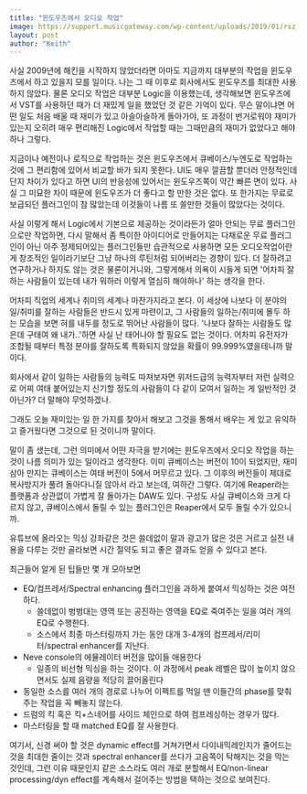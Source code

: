 ```yaml
---
title: "윈도우즈에서 오디오 작업"
image: https://support.musicgateway.com/wp-content/uploads/2019/01/rsz_reaper_teaser.png
layout: post
author: "Keith"
---
```


사실 2009년에 해킨을 시작하지 않았더라면 아마도 지금까지 대부분의 작업을 윈도우즈에서 하고 있을지 모를 일이다. 나는 그 때 이후로 회사에서도 윈도우즈를 최대한 사용하지 않았다. 물론 오디오 작업은 대부분 Logic을 이용했는데, 생각해보면 윈도우즈에서 VST를 사용하던 때가 더 재밌게 일을 했었던 것 같은 기억이 있다. 무슨 말이냐면 어떤 일도 처음 배울 때 재미가 있고 아슬아슬하게 돌아가야, 또 과정이 번거로워야 재미가 있는지 오히려 매우 편리해진 Logic에서 작업할 때는 그때만큼의 재미가 없었다고 해야 하나 그렇다.

지금이나 예전이나 로직으로 작업하는 것은 윈도우즈에서 큐베이스/누엔도로 작업하는 것에 그 편리함에 있어서 비교할 바가 되지 못한다. UI도 매우 깔끔할 뿐더러 안정적인데 단지 차이가 있다고 하면 UI의 반응성에 있어서는 윈도우즈쪽이 약간 빠른 면이 있다. 사실 그 미묘한 차이 때문에 윈도우즈가 더 좋다고 할 만한 것은 없다. 또 한가지는 무료로 보급되던 플러그인이 참 많았는데 이것들이 나름 또 쓸만한 것들이 많았다는 것이다. 

사실 이렇게 해서 Logic에서 기본으로 제공하는 것이라든가 얼마 안되는 무료 플러그인으로만 작업하면, 다시 말해서 좀 특이한 아이디어로 만들어지는 다채로운 무료 플러그인이 아닌 아주 정제되어있는 플러그인들만 습관적으로 사용하면 모든 오디오작업이란 게 창조적인 일이라기보단 그냥 하나의 루틴처럼 되어버리는 경향이 있다. 더 잘하려고 연구하거나 하지도 않는 것은 물론이거니와, 그렇게해서 의욕이 시들게 되면 '어차피 잘 하는 사람들이 있는데 내가 뭐하러 이렇게 열심히 해야하나' 하는 생각을 한다.

어차피 직업의 세계나 취미의 세계나 마찬가지라고 본다. 이 세상에 나보다 이 분야의 일/취미를 잘하는 사람들은 반드시 있게 마련이고, 그 사람들의 일하는/취미에 몰두 하는 모습을 보면 혀를 내두를 정도로 뛰어난 사람들이 많다. '나보다 잘하는 사람들도 많은데 구태여 왜 내가..'하면 사실 난 태어나야 할 필요도 없는 것이다. 어차피 유전자가 조합될 때부터 특정 분야를 잘하도록 특화되지 않았을 확률이 99.999%였을테니까 말이다. 

회사에서 같이 일하는 사람들의 능력도 따져보자면 위저드급의 능력자부터 저런 실력으로 어찌 여태 붙어있는지 신기할 정도의 사람들이 다 같이 모여서 일하는 게 일반적인 것 아닌가? 더 말해야 무엇하겠나.

그래도 오늘 재미있는 일 한 가지를 찾아서 해보고 그것을 통해서 배우는 게 있고 유익하고 즐거웠다면 그것으로 된 것이니까 말이다.

말이 좀 샜는데, 그런 의미에서 어떤 자극을 받기에는 윈도우즈에서 오디오 작업을 하는 것이 나름 의미가 있는 일이라고 생각한다. 이미 큐베이스는 버전이 10이 되었지만, 재미삼아 만지는 큐베이스는 여태 버전이 5에서 머무르고 있다. 그 이후의 버전들이 제대로 복사방지가 풀려 돌아다니질 않아서 라고 보는데, 여하간 그렇다. 여기에 Reaper라는 플랫폼과 상관없이 가볍게 잘 돌아가는 DAW도 있다. 구성도 사실 큐베이스와 크게 다르지 않고, 큐베이스에서 돌릴 수 있는 플러그인은 Reaper에서 모두 돌릴 수가 있으니까.

유튜브에 올라오는 믹싱 강좌같은 것은 쓸데없이 말과 광고가 많은 것은 거르고 실전 내용을 다루는 것만 골라보면 시간 절약도 되고 좋은 결과도 얻을 수 있다고 본다.

최근들어 알게 된 팁들만 몇 개 모아보면
- EQ/컴프레서/Spectral enhancing 플러그인을 과하게 붙여서 믹싱하는 것은 여전하다.
  - 쓸데없이 벙벙대는 영역 또는 공진하는 영역을 EQ로 죽여주는 일을 여러 개의 EQ로 수행한다. 
  - 소스에서 최종 마스터링까지 가는 동안 대개 3-4개의 컴프레서/리미터/spectral enhancer를 지난다.
- Neve console의 에뮬레이터 버전을 많이들 애용한다
  - 일종의 비선형 믹싱을 하는 것이다. 이 과정에서 peak 레벨은 많이 높이지 않으면서도 실제 음량을 적당히 끌어올린다
- 동일한 소스를 여러 개의 경로로 나누어 이펙트를 먹일 땐 이들간의 phase를 맞춰주는 작업을 꼭 빼놓지 않는다.
- 드럼의 킥 혹은 킥+스네어를 사이드 체인으로 하여 컴프레싱하는 경우가 많다.
- 마스터링을 할 때 matched EQ를 잘 사용한다.

여기서, 신경 써야 할 것은 dynamic effect를 거쳐가면서 다이내믹레인지가 줄어드는 것을 최대한 줄이는 것과 spectral enhancer를 쓰다가 고음쪽이 탁해지는 것을 막는 것인데, 그런 이유 때문인지 같은 소스라도 여러 개로 분할해서 EQ/non-linear processing/dyn effect를 계속해서 걸어주는 방법을 택하는 것으로 보여진다.

